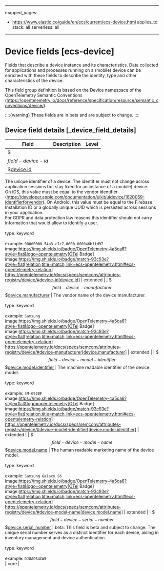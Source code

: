 <!-- This file is automatically generated. Don't edit it manually! -->
---
mapped_pages:
  - https://www.elastic.co/guide/en/ecs/current/ecs-device.html
applies_to:
  stack: all
  serverless: all
---

# Device fields [ecs-device]

Fields that describe a device instance and its characteristics. Data collected for applications and processes running on a (mobile) device can be enriched with these fields to describe the identity, type and other characteristics of the device.

This field group definition is based on the Device namespace of the OpenTelemetry Semantic Conventions (https://opentelemetry.io/docs/reference/specification/resource/semantic_conventions/device/).

::::{warning}
These fields are in beta and are subject to change.
::::

## Device field details [_device_field_details]

| Field | Description | Level |
| --- | --- | --- |
| $$$field-device-id$$$[device.id](#field-device-id) |
The unique identifier of a device. The identifier must not change across application sessions but stay fixed for an instance of a (mobile) device.<br>On iOS, this value must be equal to the vendor identifier (https://developer.apple.com/documentation/uikit/uidevice/1620059-identifierforvendor). On Android, this value must be equal to the Firebase Installation ID or a globally unique UUID which is persisted across sessions in your application.<br>For GDPR and data protection law reasons this identifier should not carry information that would allow to identify a user.<br><br>type: keyword<br><br>
example: `00000000-54b3-e7c7-0000-000046bffd97`<br>image:https://img.shields.io/badge/OpenTelemetry-4a5ca6?style=flat&logo=opentelemetry[OTel Badge] image:https://img.shields.io/badge/match-93c93e?style=flat[relation,title=match,link=ecs-opentelemetry.html#ecs-opentelemetry-relation] https://opentelemetry.io/docs/specs/semconv/attributes-registry/device/#device-id[device.id] | extended |
| $$$field-device-manufacturer$$$[device.manufacturer](#field-device-manufacturer) |
The vendor name of the device manufacturer.<br><br>type: keyword<br><br>
example: `Samsung`<br>image:https://img.shields.io/badge/OpenTelemetry-4a5ca6?style=flat&logo=opentelemetry[OTel Badge] image:https://img.shields.io/badge/match-93c93e?style=flat[relation,title=match,link=ecs-opentelemetry.html#ecs-opentelemetry-relation] https://opentelemetry.io/docs/specs/semconv/attributes-registry/device/#device-manufacturer[device.manufacturer] | extended |
| $$$field-device-model-identifier$$$[device.model.identifier](#field-device-model-identifier) |
The machine readable identifier of the device model.<br><br>type: keyword<br><br>
example: `SM-G920F`<br>image:https://img.shields.io/badge/OpenTelemetry-4a5ca6?style=flat&logo=opentelemetry[OTel Badge] image:https://img.shields.io/badge/match-93c93e?style=flat[relation,title=match,link=ecs-opentelemetry.html#ecs-opentelemetry-relation] https://opentelemetry.io/docs/specs/semconv/attributes-registry/device/#device-model-identifier[device.model.identifier] | extended |
| $$$field-device-model-name$$$[device.model.name](#field-device-model-name) |
The human readable marketing name of the device model.<br><br>type: keyword<br><br>
example: `Samsung Galaxy S6`<br>image:https://img.shields.io/badge/OpenTelemetry-4a5ca6?style=flat&logo=opentelemetry[OTel Badge] image:https://img.shields.io/badge/match-93c93e?style=flat[relation,title=match,link=ecs-opentelemetry.html#ecs-opentelemetry-relation] https://opentelemetry.io/docs/specs/semconv/attributes-registry/device/#device-model-name[device.model.name] | extended |
| $$$field-device-serial-number$$$[device.serial_number](#field-device-serial-number) |
beta: This field is beta and subject to change.
The unique serial number serves as a distinct identifier for each device, aiding in inventory management and device authentication.<br><br>type: keyword<br><br>
example: `DJGAQS4CW5`<br> | core |


